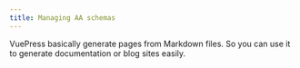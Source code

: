 ```yaml
---
title: Managing AA schemas
---
```


VuePress basically generate pages from Markdown files. So you can use it to generate documentation or blog sites easily.
